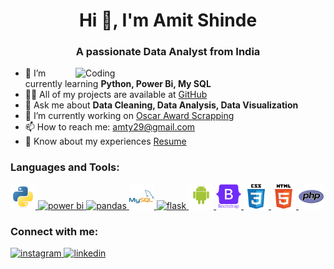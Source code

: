 <h1 align="center">Hi 👋, I'm Amit Shinde</h1>
<h3 align="center">A passionate Data Analyst from India</h3>

<img align="right" alt="Coding" width="400" src="https://media.giphy.com/media/qgQUggAC3Pfv687qPC/giphy.gif" />

- 🌱 I’m currently learning **Python, Power Bi, My SQL**
- 👨‍💻 All of my projects are available at [GitHub]([https://github.com/amitshinde123](https://github.com/Amit-Devil))
- 💬 Ask me about **Data Cleaning, Data Analysis, Data Visualization**
- 🔭 I’m currently working on [Oscar Award Scrapping](https://oscar-award-scrapper-2.onrender.com)
- 📫 How to reach me: amty29@gmail.com
- 📄 Know about my experiences [Resume](https://drive.google.com/file/d/1id2_VpekwAtqCNZYWKqwEdm-2_i8XQdD/view?usp=sharing)

<h3 align="left">Languages and Tools:</h3>
<p align="left"> <a href="https://www.python.org/" target="_blank" rel="noreferrer">   <img src="https://raw.githubusercontent.com/devicons/devicon/master/icons/python/python-original.svg" alt="python" width="40" height="40"/>  </a> <a href="https://powerbi.microsoft.com/" target="_blank" rel="noreferrer"><img src="https://img.icons8.com/color/48/000000/power-bi.png" alt="power bi" width="40" height="40"/></a><a href="https://pandas.pydata.org/" target="_blank" rel="noreferrer"> <img src="https://raw.githubusercontent.com/valohai/ml-logos/master/pandas.svg" alt="pandas" width="40" height="40"/>
</a><a href="https://www.mysql.com/" target="_blank" rel="noreferrer"> <img src="https://raw.githubusercontent.com/devicons/devicon/master/icons/mysql/mysql-original-wordmark.svg" alt="mysql" width="40" height="40"/> </a><a href="https://flask.palletsprojects.com/" target="_blank" rel="noreferrer"> <img src="https://cdn.worldvectorlogo.com/logos/flask.svg" alt="flask" width="40" height="40"/> </a>
<a href="https://developer.android.com" target="_blank" rel="noreferrer"> <img src="https://raw.githubusercontent.com/devicons/devicon/master/icons/android/android-original-wordmark.svg" alt="android" width="40" height="40"/> </a> <a href="https://getbootstrap.com" target="_blank" rel="noreferrer"> <img src="https://raw.githubusercontent.com/devicons/devicon/master/icons/bootstrap/bootstrap-plain-wordmark.svg" alt="bootstrap" width="40" height="40"/> </a> <a href="https://www.w3schools.com/css/" target="_blank" rel="noreferrer"> <img src="https://raw.githubusercontent.com/devicons/devicon/master/icons/css3/css3-original-wordmark.svg" alt="css3" width="40" height="40"/> </a> <a href="https://www.w3.org/html/" target="_blank" rel="noreferrer"> <img src="https://raw.githubusercontent.com/devicons/devicon/master/icons/html5/html5-original-wordmark.svg" alt="html5" width="40" height="40"/> </a>  <a href="https://www.php.net" target="_blank" rel="noreferrer"> <img src="https://raw.githubusercontent.com/devicons/devicon/master/icons/php/php-original.svg" alt="php" width="40" height="40"/> </a>  </p>
</p>
<h3 align="left">Connect with me:</h3>
<p align="left">
  <a href="https://www.instagram.com/mr_devil_717/" target="_blank" rel="noreferrer">
    <img src="https://raw.githubusercontent.com/rahuldkjain/github-profile-readme-generator/master/src/images/icons/Social/instagram.svg" alt="instagram" width="30" height="30" />
  </a>
  <a href="https://www.linkedin.com/in/amit-shinde-306601291/" target="_blank" rel="noreferrer">
    <img src="https://upload.wikimedia.org/wikipedia/commons/c/ca/LinkedIn_logo_initials.png" alt="linkedin" width="30" height="30" />
  </a>
</p>



